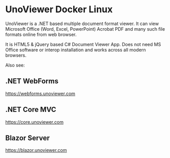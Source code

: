 # UnoViewer Docker Linux

UnoViewer is a .NET based multiple document format viewer. It can view Microsoft Office
(Word, Excel, PowerPoint) Acrobat PDF and many such file formats online from web browser.

It is HTML5 & jQuery based C# Document Viewer App. Does not need MS Office software or interop
installation and works across all modern browsers.

Also see:

## .NET WebForms

https://webforms.unoviewer.com

## .NET Core MVC

https://core.unoviewer.com

## Blazor Server

https://blazor.unoviewer.com
